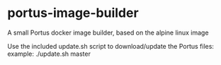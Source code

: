 # portus-image-builder

A small Portus docker image builder, based on the alpine linux image

Use the included update.sh script to download/update the Portus files:
example: ./update.sh master
